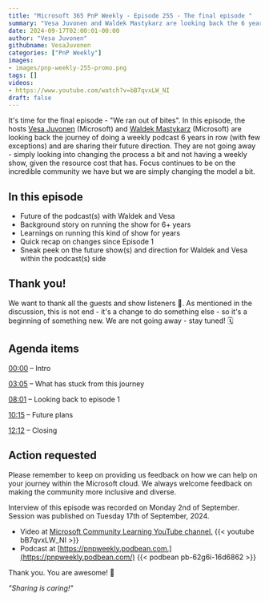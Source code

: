 ```yaml
---
title: "Microsoft 365 PnP Weekly - Episode 255 - The final episode "
summary: "Vesa Juvonen and Waldek Mastykarz are looking back the 6 years of making this show and sharing the future direction."
date: 2024-09-17T02:00:01-00:00
author: "Vesa Juvonen"
githubname: VesaJuvonen
categories: ["PnP Weekly"]
images:
- images/pnp-weekly-255-promo.png
tags: []
videos:
- https://www.youtube.com/watch?v=bB7qvxLW_NI
draft: false
---
```


It's time for the final episode - "We ran out of bites". In this episode, the hosts [Vesa Juvonen](https://www.linkedin.com/in/vesajuvonen/) (Microsoft) and [Waldek Mastykarz](https://www.linkedin.com/in/waldekmastykarz/) (Microsoft) are looking back the journey of doing a weekly podcast 6 years in row (with few exceptions) and are sharing their future direction. They are not going away - simply looking into changing the process a bit and not having a weekly show, given the resource cost that has. Focus continues to be on the incredible community we have but we are simply changing the model a bit.

## In this episode

- Future of the podcast(s) with Waldek and Vesa
- Background story on running the show for 6+ years
- Learnings on running this kind of show for years
- Quick recap on changes since Episode 1
- Sneak peek on the future show(s) and direction for Waldek and Vesa within the podcast(s) side

## Thank you!

We want to thank all the guests and show listeners 🧡. As mentioned in the discussion, this is not end - it's a change to do something else - so it's a beginning of something new. We are not going away - stay tuned! 🗓️

## Agenda items

[00:00](https://www.youtube.com/watch?v=bB7qvxLW_NI&t=0s) – Intro

[03:05](https://www.youtube.com/watch?v=bB7qvxLW_NI&t=0s) – What has stuck from this journey

[08:01](https://www.youtube.com/watch?v=bB7qvxLW_NI&t=193s) – Looking back to episode 1

[10:15](https://youtu.be/bB7qvxLW_NI?t=618) – Future plans

[12:12](https://youtu.be/bB7qvxLW_NI?t=732) – Closing

## Action requested

Please remember to keep on providing us feedback on how we can help on your journey within the Microsoft cloud. We always welcome feedback on making the community more inclusive and diverse.

Interview of this episode was recorded on Monday 2nd of September. Session was published on Tuesday 17th of September, 2024.

*   Video at [Microsoft Community Learning YouTube channel.](https://aka.ms/community/youtube)
    {{< youtube bB7qvxLW_NI >}}
*   Podcast at [https://pnpweekly.podbean.com.](https://pnpweekly.podbean.com/)
    {{< podbean pb-62g6i-16d6862 >}}

Thank you. You are awesome! 🧡

_"Sharing is caring!"_ 